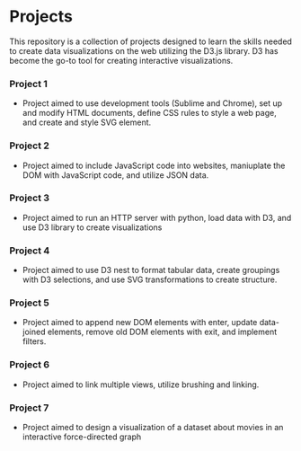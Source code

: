 # Projects

This repository is a collection of projects designed to learn the skills needed to create data visualizations on the web utilizing the D3.js library. D3 has become the go-to tool for creating interactive visualizations.

### Project 1
- Project aimed to use development tools (Sublime and Chrome), set up and modify HTML documents, define CSS rules to style a web page, and create and style SVG element.

### Project 2
- Project aimed to include JavaScript code into websites, maniuplate the DOM with JavaScript code, and utilize JSON data.

### Project 3
- Project aimed to run an HTTP server with python, load data with D3, and use D3 library to create visualizations

### Project 4
- Project aimed to use D3 nest to format tabular data, create groupings with D3 selections, and use SVG transformations to create structure.

### Project 5
- Project aimed to append new DOM elements with enter, update data-joined elements, remove old DOM elements with exit, and implement filters.

### Project 6
- Project aimed to link multiple views, utilize brushing and linking.

### Project 7
- Project aimed to design a visualization of a dataset about movies in an interactive force-directed graph